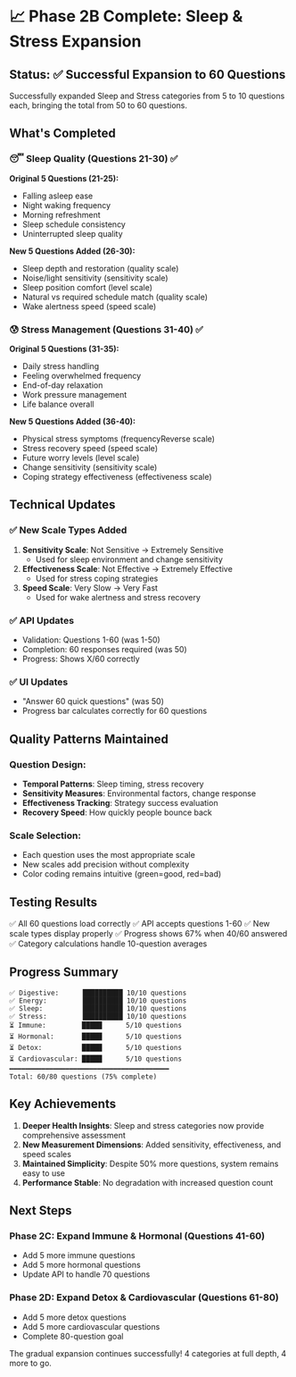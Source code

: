 # 📈 Phase 2B Complete: Sleep & Stress Expansion

## Status: ✅ Successful Expansion to 60 Questions

Successfully expanded Sleep and Stress categories from 5 to 10 questions each, bringing the total from 50 to 60 questions.

## What's Completed

### 😴 Sleep Quality (Questions 21-30) ✅

**Original 5 Questions (21-25):**

- Falling asleep ease
- Night waking frequency
- Morning refreshment
- Sleep schedule consistency
- Uninterrupted sleep quality

**New 5 Questions Added (26-30):**

- Sleep depth and restoration (quality scale)
- Noise/light sensitivity (sensitivity scale)
- Sleep position comfort (level scale)
- Natural vs required schedule match (quality scale)
- Wake alertness speed (speed scale)

### 😰 Stress Management (Questions 31-40) ✅

**Original 5 Questions (31-35):**

- Daily stress handling
- Feeling overwhelmed frequency
- End-of-day relaxation
- Work pressure management
- Life balance overall

**New 5 Questions Added (36-40):**

- Physical stress symptoms (frequencyReverse scale)
- Stress recovery speed (speed scale)
- Future worry levels (level scale)
- Change sensitivity (sensitivity scale)
- Coping strategy effectiveness (effectiveness scale)

## Technical Updates

### ✅ New Scale Types Added

1. **Sensitivity Scale**: Not Sensitive → Extremely Sensitive
   - Used for sleep environment and change sensitivity
2. **Effectiveness Scale**: Not Effective → Extremely Effective
   - Used for stress coping strategies
3. **Speed Scale**: Very Slow → Very Fast
   - Used for wake alertness and stress recovery

### ✅ API Updates

- Validation: Questions 1-60 (was 1-50)
- Completion: 60 responses required (was 50)
- Progress: Shows X/60 correctly

### ✅ UI Updates

- "Answer 60 quick questions" (was 50)
- Progress bar calculates correctly for 60 questions

## Quality Patterns Maintained

### Question Design:

- **Temporal Patterns**: Sleep timing, stress recovery
- **Sensitivity Measures**: Environmental factors, change response
- **Effectiveness Tracking**: Strategy success evaluation
- **Recovery Speed**: How quickly people bounce back

### Scale Selection:

- Each question uses the most appropriate scale
- New scales add precision without complexity
- Color coding remains intuitive (green=good, red=bad)

## Testing Results

✅ All 60 questions load correctly
✅ API accepts questions 1-60
✅ New scale types display properly
✅ Progress shows 67% when 40/60 answered
✅ Category calculations handle 10-question averages

## Progress Summary

```
✅ Digestive:      ██████████ 10/10 questions
✅ Energy:         ██████████ 10/10 questions
✅ Sleep:          ██████████ 10/10 questions
✅ Stress:         ██████████ 10/10 questions
⏳ Immune:         █████      5/10 questions
⏳ Hormonal:       █████      5/10 questions
⏳ Detox:          █████      5/10 questions
⏳ Cardiovascular: █████      5/10 questions
━━━━━━━━━━━━━━━━━━━━━━━━━━━━━━━━━━━━━━━━
Total: 60/80 questions (75% complete)
```

## Key Achievements

1. **Deeper Health Insights**: Sleep and stress categories now provide comprehensive assessment
2. **New Measurement Dimensions**: Added sensitivity, effectiveness, and speed scales
3. **Maintained Simplicity**: Despite 50% more questions, system remains easy to use
4. **Performance Stable**: No degradation with increased question count

## Next Steps

### Phase 2C: Expand Immune & Hormonal (Questions 41-60)

- Add 5 more immune questions
- Add 5 more hormonal questions
- Update API to handle 70 questions

### Phase 2D: Expand Detox & Cardiovascular (Questions 61-80)

- Add 5 more detox questions
- Add 5 more cardiovascular questions
- Complete 80-question goal

The gradual expansion continues successfully! 4 categories at full depth, 4 more to go.
